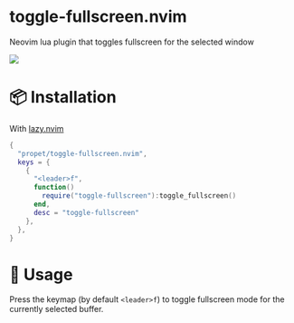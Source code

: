 # toggle-fullscreen.nvim

Neovim lua plugin that toggles fullscreen for the selected window

![](media/toggle.gif)

# 📦 Installation

With [lazy.nvim](https://github.com/folke/lazy.nvim)

```lua
{
  "propet/toggle-fullscreen.nvim",
  keys = {
    {
      "<leader>f",
      function()
        require("toggle-fullscreen"):toggle_fullscreen()
      end,
      desc = "toggle-fullscreen"
    },
  },
}
```

# 🚀 Usage

Press the keymap (by default `<leader>f`) to toggle fullscreen mode for the currently selected buffer.
